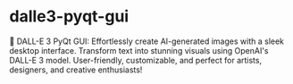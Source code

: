 # dalle3-pyqt-gui
 🎨 DALL-E 3 PyQt GUI: Effortlessly create AI-generated images with a sleek desktop interface. Transform text into stunning visuals using OpenAI's DALL-E 3 model. User-friendly, customizable, and perfect for artists, designers, and creative enthusiasts!
